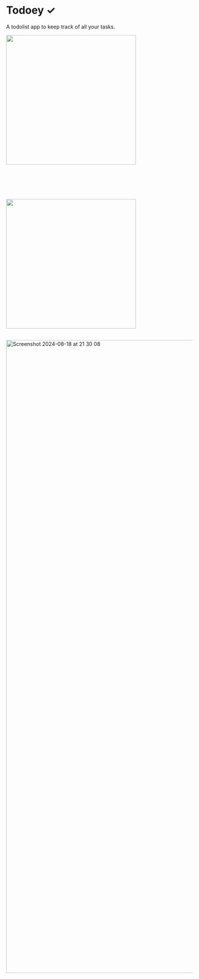 # Todoey ✓

A todolist app to keep track of all your tasks.

<img src="https://github.com/user-attachments/assets/0567bf57-66ac-4acb-8fbb-fcde7197759a" width="350"/> <br> <br>

<img scr="https://github.com/user-attachments/assets/16406ac8-aea3-4ee9-a9a6-70a90aa5e35d" width="350"/> <br> <br>

<img scr="https://github.com/user-attachments/assets/6ca70a45-dd86-4a0d-a112-d2c418601574" width="350"/> <br> <br>

<img src="https://github.com/user-attachments/assets/eac645b7-b5ba-468d-9e1d-89c3aef15a50" width="350"/> <br> <br>

<img width="1710" alt="Screenshot 2024-08-18 at 21 30 08" src="https://github.com/user-attachments/assets/8d12b651-ee60-470b-8059-6fdc5dba09d9">
